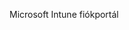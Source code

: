 <Token xmlns:xlink="http://www.w3.org/1999/xlink">Microsoft Intune fiókportál</Token>

<!--HONumber=Jun16_HO4-->


